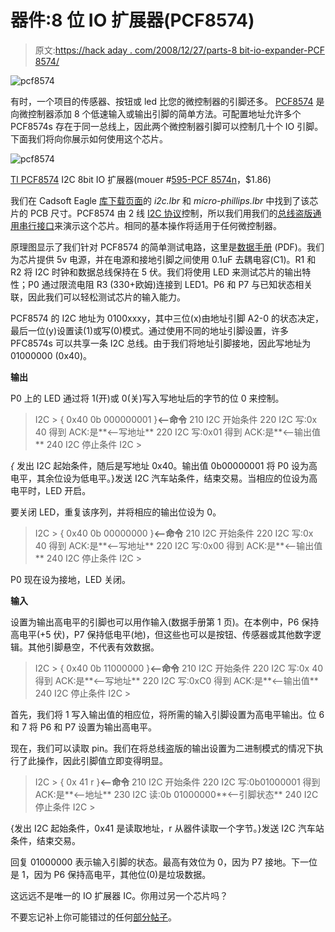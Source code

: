 # 器件:8 位 IO 扩展器(PCF8574)

> 原文:[https://hack aday . com/2008/12/27/parts-8 bit-io-expander-PCF 8574/](https://hackaday.com/2008/12/27/parts-8bit-io-expander-pcf8574/)

![pcf8574](../Images/949f69a79351f490b6f5f7ff39842b37.png "pcf8574")

有时，一个项目的传感器、按钮或 led 比您的微控制器的引脚还多。 [PCF8574](http://focus.ti.com/docs/prod/folders/print/pcf8574.html) 是向微控制器添加 8 个低速输入或输出引脚的简单方法。可配置地址允许多个 PCF8574s 存在于同一总线上，因此两个微控制器引脚可以控制几十个 IO 引脚。下面我们将向你展示如何使用这个芯片。

![pcf8574](../Images/a57cea32d2a7dde858ab885beb543c12.png "pcf8574")

[TI PCF8574](http://focus.ti.com/docs/prod/folders/print/pcf8574.html) I2C 8bit IO 扩展器(mouer #[595-PCF 8574n](http://www.mouser.com/Search/ProductDetail.aspx?qs=L5CvrNUdZirGmsfmc3baKQ%3d%3d)，$1.86)

我们在 Cadsoft Eagle [库下载页面](http://www.cadsoft.de/cgi-bin/download.pl?page=/home/cadsoft/html_public/download.htm.en&dir=eagle/userfiles/libraries)的 *i2c.lbr* 和 *micro-phillips.lbr* 中找到了该芯片的 PCB 尺寸。PCF8574 由 2 线 [I2C 协议](http://en.wikipedia.org/wiki/I%C2%B2C)控制，所以我们用我们的[总线盗版通用串行接口](http://hackaday.com/2008/11/19/how-to-the-bus-pirate-universal-serial-interface/)来演示这个芯片。相同的基本操作将适用于任何微控制器。

原理图显示了我们针对 PCF8574 的简单测试电路，这里是[数据手册](http://www.ti.com/lit/gpn/pcf8574) (PDF)。我们为芯片提供 5v 电源，并在电源和接地引脚之间使用 0.1uF 去耦电容(C1)。R1 和 R2 将 I2C 时钟和数据总线保持在 5 伏。我们将使用 LED 来测试芯片的输出特性；P0 通过限流电阻 R3 (330+欧姆)连接到 LED1。P6 和 P7 与已知状态相关联，因此我们可以轻松测试芯片的输入能力。

PCF8574 的 I2C 地址为 0100xxxy，其中三位(x)由地址引脚 A2-0 的状态决定，最后一位(y)设置读(1)或写(0)模式。通过使用不同的地址引脚设置，许多 PFC8574s 可以共享一条 I2C 总线。由于我们将地址引脚接地，因此写地址为 01000000 (0x40)。

**输出**

P0 上的 LED 通过将 1(开)或 0(关)写入写地址后的字节的位 0 来控制。

> I2C > { 0x40 0b 000000001 }**<–命令**
> 210 I2C 开始条件
> 220 I2C 写:0x 40 得到 ACK:是**<–写地址**
> 220 I2C 写:0x01 得到 ACK:是**<–输出值**
> 240 I2C 停止条件
> I2C >

*{* 发出 I2C 起始条件，随后是写地址 0x40。输出值 0b00000001 将 P0 设为高电平，其余位设为低电平。}发送 I2C 汽车站条件，结束交易。当相应的位设为高电平时，LED 开启。

要关闭 LED，重复该序列，并将相应的输出位设为 0。

> I2C > { 0x40 0b 00000000 }**<–命令**
> 210 I2C 开始条件
> 220 I2C 写:0x 40 得到 ACK:是**<–写地址**
> 220 I2C 写:0x00 得到 ACK:是**<–输出值**
> 240 I2C 停止条件
> I2C >

P0 现在设为接地，LED 关闭。

**输入**

设置为输出高电平的引脚也可以用作输入(数据手册第 1 页)。在本例中，P6 保持高电平(+5 伏)，P7 保持低电平(地)，但这些也可以是按钮、传感器或其他数字逻辑。其他引脚悬空，不代表有效数据。

> I2C > { 0x40 0b 11000000 }**<–命令**
> 210 I2C 开始条件
> 220 I2C 写:0x 40 得到 ACK:是**<–写地址**
> 220 I2C 写:0xC0 得到 ACK:是**<–输出值**
> 240 I2C 停止条件
> I2C >

首先，我们将 1 写入输出值的相应位，将所需的输入引脚设置为高电平输出。位 6 和 7 将 P6 和 P7 设置为输出高电平。

现在，我们可以读取 pin。我们在将总线盗版的输出设置为二进制模式的情况下执行了此操作，因此引脚值立即变得明显。

> I2C > { 0x 41 r }**<–命令**
> 210 I2C 开始条件
> 220 I2C 写:0b01000001 得到 ACK:是**<–地址**
> 230 I2C 读:0b 01000000**<–引脚状态**
> 240 I2C 停止条件
> I2C >

{发出 I2C 起始条件，0x41 是读取地址，r 从器件读取一个字节。}发送 I2C 汽车站条件，结束交易。

回复 01000000 表示输入引脚的状态。最高有效位为 0，因为 P7 接地。下一位是 1，因为 P6 保持高电平，其他位(0)是垃圾数据。

这远远不是唯一的 IO 扩展器 IC。你用过另一个芯片吗？

不要忘记补上你可能错过的任何[部分帖子](http://hackaday.com/category/parts/)。